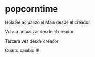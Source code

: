 # popcorntime

Hola Se actualizo el Main desde el creador

Volvi a actualizar desde el creador

Tercera vez desde creador

Cuarto cambio !!!
